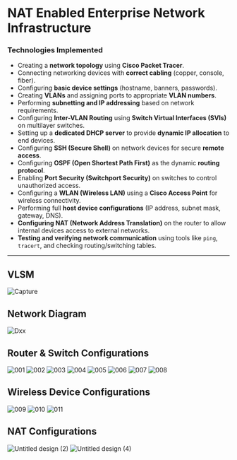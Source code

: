 # NAT Enabled Enterprise Network Infrastructure

### **Technologies Implemented**

- Creating a **network topology** using **Cisco Packet Tracer**.
- Connecting networking devices with **correct cabling** (copper, console, fiber).
- Configuring **basic device settings** (hostname, banners, passwords).
- Creating **VLANs** and assigning ports to appropriate **VLAN numbers**.
- Performing **subnetting and IP addressing** based on network requirements.
- Configuring **Inter-VLAN Routing** using **Switch Virtual Interfaces (SVIs)** on multilayer switches.
- Setting up a **dedicated DHCP server** to provide **dynamic IP allocation** to end devices.
- Configuring **SSH (Secure Shell)** on network devices for secure **remote access**.
- Configuring **OSPF (Open Shortest Path First)** as the dynamic **routing protocol**.
- Enabling **Port Security (Switchport Security)** on switches to control unauthorized access.
- Configuring a **WLAN (Wireless LAN)** using a **Cisco Access Point** for wireless connectivity.
- Performing full **host device configurations** (IP address, subnet mask, gateway, DNS).
- **Configuring NAT (Network Address Translation)** on the router to allow internal devices access to external networks.
- **Testing and verifying network communication** using tools like `ping`, `tracert`, and checking routing/switching tables.

---
## VLSM

![Capture](https://github.com/user-attachments/assets/6a75d5b0-c0cc-45aa-b33e-9db060d767de)

## Network Diagram

![Dxx](https://github.com/user-attachments/assets/b37503ab-6113-4cd4-961c-36b0ec69e50c)

## Router & Switch Configurations

![001](https://github.com/user-attachments/assets/d9c89a29-9c1c-496c-86f4-68cbadabb319)
![002](https://github.com/user-attachments/assets/9a499d38-b3b3-4daa-9031-d6d5bc8b958a)
![003](https://github.com/user-attachments/assets/30bb9473-b302-416d-b792-2e14ac0d509e)
![004](https://github.com/user-attachments/assets/b42381bb-84ba-4a19-867b-ff4de565d089)
![005](https://github.com/user-attachments/assets/eaf235b0-9d05-4676-9277-5c34d9b17b45)
![006](https://github.com/user-attachments/assets/cebcbcee-3ca8-4e76-af8b-542805a07f9c)
![007](https://github.com/user-attachments/assets/b864811c-fbae-403a-bddb-f931411d081a)
![008](https://github.com/user-attachments/assets/62c333f9-9536-440e-8950-38e8a1955244)

## Wireless Device Configurations

![009](https://github.com/user-attachments/assets/df4fc5db-b10d-46eb-81ce-ecdf64579623)
![010](https://github.com/user-attachments/assets/5eab0230-ba49-4e19-a218-d8ef3b27637c)
![011](https://github.com/user-attachments/assets/f2932114-2f3f-4c17-85d1-926ffecfe49e)

## NAT Configurations

![Untitled design (2)](https://github.com/user-attachments/assets/42047fb5-629f-4431-a431-154c08b56403)
![Untitled design (4)](https://github.com/user-attachments/assets/0dd94528-5b29-44ac-b28d-bbab75f6104a)
